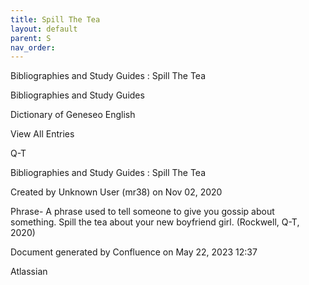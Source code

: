 ```yaml
---
title: Spill The Tea
layout: default
parent: S
nav_order:
---
```


Bibliographies and Study Guides : Spill The Tea

Bibliographies and Study Guides

Dictionary of Geneseo English

View All Entries

Q-T

Bibliographies and Study Guides : Spill The Tea

Created by  Unknown User (mr38) on Nov 02, 2020

Phrase- A phrase used to tell someone to give you gossip about something. Spill the tea about your new boyfriend girl. (Rockwell, Q-T, 2020)  

Document generated by Confluence on May 22, 2023 12:37

Atlassian
